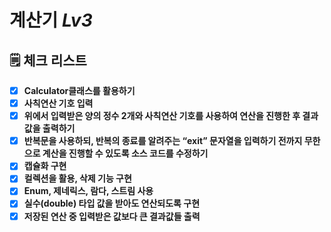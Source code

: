 # 계산기 _Lv3_

## 🗒 체크 리스트

- [x] **Calculator클래스를 활용하기**
- [x] **사칙연산 기호 입력**
- [x] **위에서 입력받은 양의 정수 2개와 사칙연산 기호를 사용하여 연산을 진행한 후 결과값을 출력하기**
- [x] **반복문을 사용하되, 반복의 종료를 알려주는 “exit” 문자열을 입력하기 전까지 무한으로 계산을 진행할 수 있도록 소스 코드를 수정하기**
- [x] **캡슐화 구현**
- [x] **컬렉션을 활용, 삭제 기능 구현**
- [x] **Enum, 제네릭스, 람다, 스트림 사용**
- [x] **실수(double) 타입 값을 받아도 연산되도록 구현**
- [x] **저장된 연산 중 입력받은 값보다 큰 결과값들 출력**
